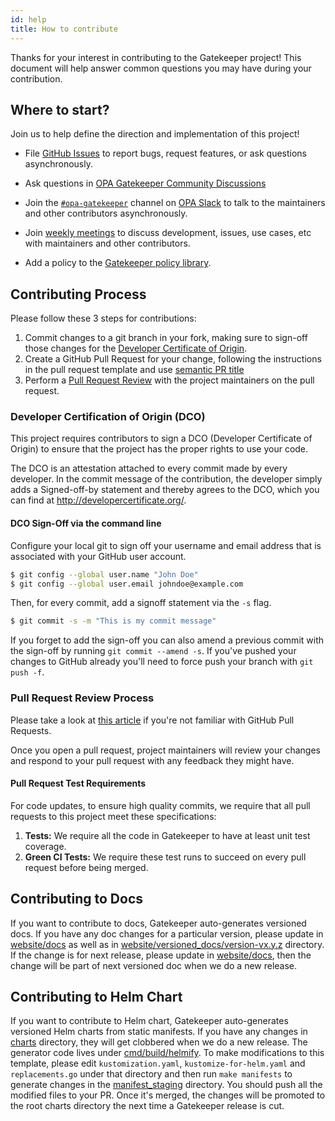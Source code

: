 ```yaml
---
id: help
title: How to contribute
---
```

Thanks for your interest in contributing to the Gatekeeper project! This document will help answer common questions you may have during your contribution.

## Where to start?
Join us to help define the direction and implementation of this project!

- File [GitHub Issues](https://github.com/open-policy-agent/gatekeeper/issues)
  to report bugs, request features, or ask questions asynchronously.

- Ask questions in [OPA Gatekeeper Community Discussions](https://github.com/open-policy-agent/community/discussions/categories/gatekeeper)
  
- Join the [`#opa-gatekeeper`](https://openpolicyagent.slack.com/messages/CDTN970AX)
  channel on [OPA Slack](https://slack.openpolicyagent.org/) to talk to the maintainers and other contributors asynchronously.

- Join [weekly meetings](https://docs.google.com/document/d/1A1-Q-1OMw3QODs1wT6eqfLTagcGmgzAJAjJihiO3T48/edit) to discuss development, issues, use cases, etc with maintainers and other contributors.

- Add a policy to the [Gatekeeper policy library](https://www.github.com/open-policy-agent/gatekeeper-library).

## Contributing Process

Please follow these 3 steps for contributions:

1. Commit changes to a git branch in your fork, making sure to sign-off those changes for the [Developer Certificate of Origin](#developer-certification-of-origin-dco).
1. Create a GitHub Pull Request for your change, following the instructions in the pull request template and use [semantic PR title](https://github.com/zeke/semantic-pull-requests)
1. Perform a [Pull Request Review](#pull-request-review-process) with the project maintainers on the pull request.

### Developer Certification of Origin (DCO)

This project requires contributors to sign a DCO (Developer Certificate of Origin) to ensure that the project has the proper rights to use your code. 

The DCO is an attestation attached to every commit made by every developer. In the commit message of the contribution, the developer simply adds a Signed-off-by statement and thereby agrees to the DCO, which you can find at <http://developercertificate.org/>.

#### DCO Sign-Off via the command line

Configure your local git to sign off your username and email address that is associated with your GitHub user account.

```sh
$ git config --global user.name "John Doe" 
$ git config --global user.email johndoe@example.com 
```

Then, for every commit, add a signoff statement via the `-s` flag. 

```sh
$ git commit -s -m "This is my commit message"
```

If you forget to add the sign-off you can also amend a previous commit with the sign-off by running `git commit --amend -s`. If you've pushed your changes to GitHub already you'll need to force push your branch with `git push -f`.

### Pull Request Review Process

Please take a look at [this article](https://help.github.com/articles/about-pull-requests/) if you're not familiar with GitHub Pull Requests.

Once you open a pull request, project maintainers will review your changes and respond to your pull request with any feedback they might have.

#### Pull Request Test Requirements

For code updates, to ensure high quality commits, we require that all pull requests to this project meet these specifications:

1. **Tests:** We require all the code in Gatekeeper to have at least unit test coverage.
2. **Green CI Tests:** We require these test runs to succeed on every pull request before being merged.

## Contributing to Docs

If you want to contribute to docs, Gatekeeper auto-generates versioned docs. If you have any doc changes for a particular version, please update in [website/docs](https://github.com/open-policy-agent/gatekeeper/tree/master/website/docs) as well as in [website/versioned_docs/version-vx.y.z](https://github.com/open-policy-agent/gatekeeper/tree/master/website/versioned_docs) directory. If the change is for next release, please update in [website/docs](https://github.com/open-policy-agent/gatekeeper/tree/master/website/docs), then the change will be part of next versioned doc when we do a new release.

## Contributing to Helm Chart

If you want to contribute to Helm chart, Gatekeeper auto-generates versioned Helm charts from static manifests. If you have any changes in [charts](https://github.com/open-policy-agent/gatekeeper/tree/master/charts) directory, they will get clobbered when we do a new release. The generator code lives under [cmd/build/helmify](https://github.com/open-policy-agent/gatekeeper/tree/master/cmd/build/helmify). To make modifications to this template, please edit `kustomization.yaml`, `kustomize-for-helm.yaml` and `replacements.go` under that directory and then run `make manifests` to generate changes in the [manifest_staging](https://github.com/open-policy-agent/gatekeeper/tree/master/manifest_staging) directory. You should push all the modified files to your PR. Once it's merged, the changes will be promoted to the root charts directory the next time a Gatekeeper release is cut.

